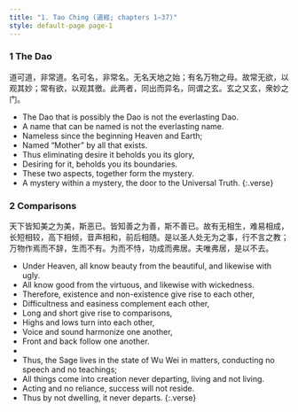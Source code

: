 ```yaml
---
title: "1. Tao Ching (道經; chapters 1–37)"
style: default-page page-1
---
```


### **1** The Dao
道可道，非常道。名可名，非常名。无名天地之始；有名万物之母。故常无欲，以观其妙；常有欲，以观其徼。此两者，同出而异名，同谓之玄。玄之又玄，衆妙之门。

-   The Dao that is possibly the Dao is not the everlasting Dao.
-   A name that can be named is not the everlasting name.
-   Nameless since the beginning Heaven and Earth;
-   Named “Mother” by all that exists.
-   Thus eliminating desire it beholds you its glory,
-   Desiring for it, beholds you its boundaries.
-   These two aspects, together form the mystery.
-   A mystery within a mystery, the door to the Universal Truth.
{:.verse}

### **2** Comparisons
天下皆知美之为美，斯恶已。皆知善之为善，斯不善已。故有无相生，难易相成，长短相较，高下相倾，音声相和，前后相随。是以圣人处无为之事，行不言之教；万物作焉而不辞，生而不有。为而不恃，功成而弗居。夫唯弗居，是以不去。

-   Under Heaven, all know beauty from the beautiful, and likewise with ugly. 
-   All know good from the virtuous, and likewise with wickedness. 
-   Therefore, existence and non-existence give rise to each other,
-   Difficultness and easiness complement each other, 
-   Long and short give rise to comparisons,
-   Highs and lows turn into each other, 
-   Voice and sound harmonize one another,
-   Front and back follow one another.
-   
-   Thus, the Sage lives in the state of Wu Wei in matters, conducting no speech and no teachings;
-   All things come into creation never departing, living and not living. 
-   Acting and no reliance, success will not reside. 
-   Thus by not dwelling, it never departs.
{:.verse}